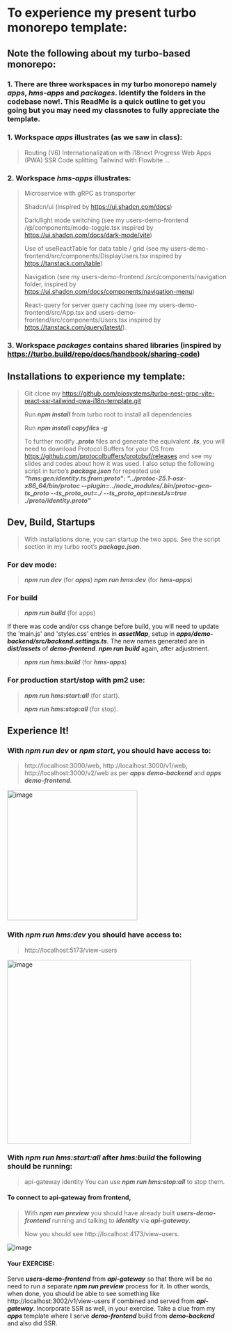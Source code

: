 # To experience my present turbo monorepo template:


## Note the following about my turbo-based monorepo: 

### 1. There are three workspaces in my turbo monorepo namely ***apps***, ***hms-apps*** and ***packages***. Identify the folders in the codebase now!. This ReadMe is a quick outline to get you going but you may need my classnotes to fully appreciate the template.


### 1. Workspace ***apps*** illustrates (as we saw in class):
> Routing (V6)
> Internationalization with i18next
> Progress Web Apps (PWA)
> SSR
> Code splitting
> Tailwind with Flowbite
> ...

### 2. Workspace ***hms-apps*** illustrates:
> Microservice with gRPC as transporter
>
> Shadcn/ui (inspired by https://ui.shadcn.com/docs)
>
> Dark/light mode switching (see my users-demo-frontend /@/components/mode-toggle.tsx inspired by https://ui.shadcn.com/docs/dark-mode/vite)
>
> Use of useReactTable for data table / grid (see my users-demo-frontend/src/components/DisplayUsers.tsx inspired by https://tanstack.com/table)
>
> Navigation (see my users-demo-frontend /src/components/navigation folder, inspired by https://ui.shadcn.com/docs/components/navigation-menu)
>
> React-query for server query caching (see my users-demo-frontend/src/App.tsx and users-demo-frontend/src/components/Users.tsx inspired by https://tanstack.com/query/latest/). 

### 3. Workspace ***packages*** contains shared libraries (inspired by https://turbo.build/repo/docs/handbook/sharing-code)


## Installations to experience my template:

> Git clone my https://github.com/piosystems/turbo-nest-grpc-vite-react-ssr-tailwind-pwa-i18n-template.git
> 
> Run ***npm install*** from turbo root to install all dependencies
>
> Run ***npm install copyfiles -g***
>
> To further modify ***.proto*** files and generate the equivalent ***.ts***, you will need to download Protocol Buffers for your OS from https://github.com/protocolbuffers/protobuf/releases and see my slides and codes about how it was used. I also setup the following script in turbo’s ***package.json*** for repeated use
***"hms:gen:identity.ts:from:proto": "../protoc-25.1-osx-x86_64/bin/protoc --plugin=../node_modules/.bin/protoc-gen-ts_proto --ts_proto_out=./ --ts_proto_opt=nestJs=true ./proto/identity.proto"***


## Dev, Build, Startups

> With installations done, you can startup the two apps. See the script section in my turbo root’s ***package.json***.
> 
### For dev mode:
> ***npm run dev*** (for ***apps***)
> ***npm run hms:dev*** (for ***hms-apps***)
> 
### For build
> 
> ***npm run build*** (for apps)
> 
If there was code and/or css change before build, you will need to update the 'main.js' and 'styles.css' entries in ***assetMap***, setup in ***apps/demo-backend/src/backend.settings.ts***. The new names generated are in ***dist/assets***  of ***demo-frontend***. ***npm run build*** again, after adjustment.
>
> ***npm run hms:build*** (for ***hms-apps***)
> 
### For production start/stop with pm2 use:
>
> ***npm run hms:start:all*** (for start).
> 
> ***npm run hms:stop:all*** (for stop).
>

## Experience It!

### With ***npm run dev*** or ***npm start***, you should have access to:
>
> http://localhost:3000/web, 
> http://localhost:3000/v1/web, 
> http://localhost:3000/v2/web 
as per ***apps*** ***demo-backend*** and ***apps*** ***demo-frontend***.


<img width="299" alt="image" src="https://github.com/piosystems/turbo-nest-grpc-vite-react-ssr-tailwind-pwa-i18n-template/assets/3983248/1fb0746b-4c94-4b92-b1a3-81117221a860">


### With ***npm run hms:dev*** you should have access to:

> http://localhost:5173/view-users

<img width="422" alt="image" src="https://github.com/piosystems/turbo-nest-grpc-vite-react-ssr-tailwind-pwa-i18n-template/assets/3983248/06baadce-efb2-4642-86fa-20c22d20f82b">

### With  ***npm run hms:start:all*** after ***hms:build*** the following should be running:
> api-gateway
> identity
You can use ***npm run hms:stop:all*** to stop them.

#### To connect to api-gateway from frontend,
> With ***npm run preview*** you should have already built ***users-demo-frontend*** running and talking to ***identity*** via ***api-gateway***.
> 
> Now you should see http://localhost:4173/view-users.
> 
![image](https://github.com/piosystems/turbo-nest-grpc-vite-react-ssr-tailwind-pwa-i18n-template/assets/3983248/0c584d59-870e-4bf3-8b03-29f61b6acdc9)


#### Your EXERCISE: 
Serve ***users-demo-frontend*** from ***api-gateway*** so that there will be no need to run a separate ***npm run preview*** process for it. In other words, when done, you should be able to see something like http://localhost:3002/v1/view-users if combined and served from ***api-gateway***. Incorporate SSR as well, in your exercise. Take a clue from my ***apps*** template where I serve ***demo-frontend*** build from ***demo-backend*** and also did SSR.



